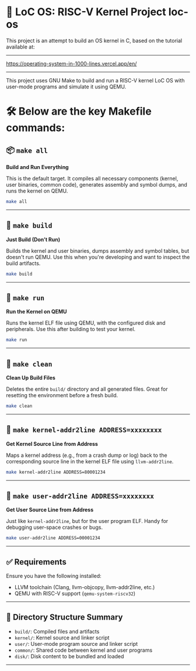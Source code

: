 # 🐚 LoC OS: RISC-V Kernel Project loc-os
This project is an attempt to build an OS kernel in C, based on the tutorial available at:

---

https://operating-system-in-1000-lines.vercel.app/en/

---

This project uses GNU Make to build and run a RISC-V kernel LoC OS with user-mode programs and simulate it using QEMU.

# 🛠️ Below are the key Makefile commands:

## 📦 `make all`

**Build and Run Everything**

This is the default target. It compiles all necessary components (kernel, user binaries, common code), generates assembly and symbol dumps, and runs the kernel on QEMU.

```bash
make all
```

---

## 🔨 `make build`

**Just Build (Don’t Run)**

Builds the kernel and user binaries, dumps assembly and symbol tables, but doesn't run QEMU. Use this when you're developing and want to inspect the build artifacts.

```bash
make build
```

---

## 🚀 `make run`

**Run the Kernel on QEMU**

Runs the kernel ELF file using QEMU, with the configured disk and peripherals. Use this after building to test your kernel.

```bash
make run
```

---

## 🧹 `make clean`

**Clean Up Build Files**

Deletes the entire `build/` directory and all generated files. Great for resetting the environment before a fresh build.

```bash
make clean
```

---

## 🧭 `make kernel-addr2line ADDRESS=xxxxxxxx`

**Get Kernel Source Line from Address**

Maps a kernel address (e.g., from a crash dump or log) back to the corresponding source line in the kernel ELF file using `llvm-addr2line`.

```bash
make kernel-addr2line ADDRESS=80001234
```

---

## 🧭 `make user-addr2line ADDRESS=xxxxxxxx`

**Get User Source Line from Address**

Just like `kernel-addr2line`, but for the user program ELF. Handy for debugging user-space crashes or bugs.

```bash
make user-addr2line ADDRESS=00001234
```

---

## ✅ Requirements

Ensure you have the following installed:

- LLVM toolchain (Clang, llvm-objcopy, llvm-addr2line, etc.)
- QEMU with RISC-V support (`qemu-system-riscv32`)

---

## 📁 Directory Structure Summary

- `build/`: Compiled files and artifacts
- `kernel/`: Kernel source and linker script
- `user/`: User-mode program source and linker script
- `common/`: Shared code between kernel and user programs
- `disk/`: Disk content to be bundled and loaded

---
